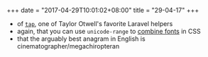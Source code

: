 +++
date = "2017-04-29T10:01:02+08:00"
title = "29-04-17"
+++

* of [`tap`](https://medium.com/@taylorotwell/tap-tap-tap-1fc6fc1f93a6), one of Taylor Otwell's favorite Laravel helpers
* again, that you can use `unicode-range` to [combine fonts](https://jakearchibald.com/2017/combining-fonts/) in CSS
* that the arguably best anagram in English is cinematographer/megachiropteran
